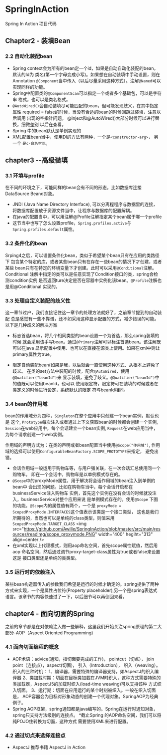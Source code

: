 # SpringInAction
Spring In Action 项目代码
## Chapter2 - 装填Bean
### 2.2 自动化装配bean
* Spring context会为所有的bean定一个id，如果是自动自动化装配的bean，默认的Id为
类名(第一个字母变成小写)。如果想在自动装填中手动设置，则在Annotation 
`@Component`当中传入（以后尽量采用这种方式）。注解`@Named`可以实现同样的功能。
* Spring中配置类的`@ComponentScan`可以指定一个或者多个基础包，可以是字符串
格式，也可以是类名格式。
* `@AutoWired()`会自动装填尽可能匹配的bean，但可能发现歧义，在其中指定属性
required = false的时候，当没有合适的bean的时候回跳过装填，注意以后调用
出现的空指针问题。 @Inject和@AutoWired()大部分时候可以进行替换，细微差别
以后在查看。
* Spring 中的bean默认是单例实现的
* XML配置bean当中，使用DI的方法有两种，一个是`<constructor-arg>`， 另一个
`是c-命名空间`。


## chapter3 --高级装填
### 3.1 环境与profile
在不同的环境之下，可能同样的bean会有不同的形态，比如数据库连接DataSource Beand对象。
* JNDI (Java Name Directory Interface), 可以分离程程序与数据里的连接，
将数据库配置放于资源文件当中，让程序与数据库的配置解耦。
* 在java的配置当中，可以用注解@Profile注解指定某个bean属于哪一个profile
* 这节当中也写了怎么设置profile，`Spring.profiles.active`与
`Spring.profiles.default`属性。

### 3.2 条件化的bean
Srping4之后，可以设置条件化bean，类似于希望某个bean只有在应用的类路径下
包含某个特定的库，或者某些bean只有在存在一些bean的情况下才创建，或者某些
bean只有在特定的环境变量下才创建。此时可以采用`@Conditional`注解。Conditional
注解中指定的类可以是任意实现了Condition接口的类，spring会检测condition实例
是否返回ture决定是否在容器中实例化该bean。`@Profile`注解也是用@Conditional
实现的。

### 3.3 处理自定义装配的歧义性
这一章节过户，我们直接记住这一章节的处理方法就好了，之前章节提到的自动装配
总是感觉有一些不靠谱，还不如采用这种显示配置的方式，减少错误的可能。
以下是几种歧义的解决方案
* 标志首选bean，将几个相同类型的bean设置一个为首选，那么spring装填的时候
就会采用该手写bean。通过`@Primary`注解可以标注首选bean。该注解既可以在java
显示配置中使用、也可以在直接在源类上使用。如果在xml中则让primary属性为true。

* 限定自动装配bean(如果是我，以后就会一直使用这种方式、从根本上避免了歧义。
在类的set方法中装配的时候，配合`@AutoWired`，使用`@Qualifier("beanId")`来
显示装填，避免了歧义。`@Qualifier("beanId")`中的值既可以使用beanId，也可以
使用限定符，限定符可在装填的时候或者在类定义的时候进行设定，系统默认的限定
符与beanId相同。

### 3.4 bean的作用域
bean的作用域分为四种，`Singleton`在整个应用中只创建一个bean实例，默认也是
这个, `Prototype`每次注入或者通过上下文获取bean的时候都会创建一个实例, 
`Session`在web应用中，每个会话建立一个bean实例, `Request`在web应用当中，
为每个请求创建一个web实例。

作用域的声明方式为：在类的声明或者bean配置当中使用`@Scope("作用域")`, 
作用域的选择可以使用`ConfigurableBeanFactory.SCOPE_PROTOTYPE`来指定，
避免出错。

* 会话作用域一般运用于购物车等，与用户强关联，在一次会话汇总使用同一个购物车。
即在一个会话中，购物车是以单例模式存在的。
* `@Scope`中的proxyMode属性，用于解决将会话作用域的bean注入到单例的bean中
会出现的问题。比如在购物车当中，每个会话开启都在businessService注入购物车
实例，首先这个实例在没有会话的时候就没注入，businessService对整个应用来说
是单例模式存在的。使用`@Scope` 下图的功能。`@Scope`内的属性值有两个，一个是
`proxyMode = ScopedProxyMode.INTERFACES`这个值表示该类是一个接口类型，
这也是我们所期待的，当然也可以是单纯的class类型，则值采用
`ScopedProxyMode.TARGET_CLASS`
\<img src="https://github.com/Awille/SpringInAction/blob/master/src/main/resources/readimg/scope_proxymode.PNG" width="400" hegiht="313" align=center />
* 在xml实现以上代理模式，则用aop命名空间，首先scope属性赋值，然后用aop
命名空间，然后通过调节proxy-target-class属性为true或者false来设置这是
接口类型还是单纯的类类型。

### 3.5 运行时的依赖注入
某些bean构造器传入的参数我们希望是运行的时候才确定的。spring提供了两种
方式来实现，一个是属性占位符(Property placeholder),另一个是spring表达式
语言。该章节的内容快速过了一下，以后细节可以再倒回来看。


## chapter4 - 面向切面的Spring
之前的章节都是在对依赖注入做一些解释，这里我们开始关注spring原理的第二大
部分-AOP（Aspect Oriented Programming）
### 4.1 面向切面编程的概念
* AOP术语：advice(通知，指切面要完成的工作)， pointcut（切点），
join point（连接点），aspect(切面)， 引入（Introduction），
织入（weaving）。
织入的三种时机：
1、编译器，需要特殊的编译器支持，如AspectJ的织入编译器
2、类加载时期：切面在目标类加载在JVM时织入，这种方式需要特殊的
类加载器，AspectJ5的加载时织入(load-time weaving)可以支持该种
方式织入切面。
3、运行期：切面在应用运行的某个时刻被织入。一般在织入切面是，
AOP容器会为目标对形象动态的创建一个代理对象。SpringAOP为经典例子。
* Spring AOP框架，spring通知都是java编写的。Spring在运行时通知对象，
spring只支持方法级别的连接点。
*截止Spring 的AOP命名空间，我们可以将纯POJO住转换为切面，这种方式
需要使用XML来进行配置。


### 4.2 通过切点来选择连接点
* AspectJ 推荐书籍  AspectJ in Action











